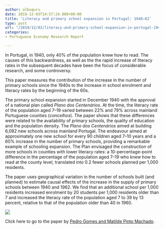 ```yaml
---
author: albuquru
date: 2019-12-03T14:57:24.000+00:00
title: 'Literacy and primary school expansion in Portugal: 1940–62'
type: post
url: "/2019/12/03/literacy-and-primary-school-expansion-in-portugal-1940-62/"
categories:
- Portuguese Economy Research Report

---
```

In Portugal, in 1940, only 40% of the population knew how to read. The causes of this backwardness, as well as the the rapid increase of literacy rates in the subsequent decades have been the focus of considerable research, and some controversy.

This paper measures the contribution of the increase in the number of primary schools since the 1940s to the increase in school enrolment and literacy rates by the beginning of the 60s.

The primary school expansion started in December 1940 with the approval of a national plan called _Plano dos Centenários_. At the time, the literacy rate of the population aged 7–19 varied between 22% and 79% across mainland Portuguese counties (_concelhos_). The paper shows that these differences were related to the availability of primary schools, the quality of education and the population density. The _Plano dos Centenários_ aimed at building 6,082 new schools across mainland Portugal. The endeavour aimed at approximately one new school for every 90 children aged 7–10 years and a 60% increase in the number of primary schools, providing a remarkable example of schooling expansion. The Plan envisaged the construction of more schools in counties with lower literacy rates: a 10-percentage-point difference in the percentage of the population aged 7–19 who knew how to read at the county level, translated into 0.2 fewer schools planned per 1,000 residents.

The paper uses geographical variation in the number of schools built (and planned) to estimate causal effects of the increase in the supply of primary schools between 1940 and 1962. We find that an additional school per 1,000 residents increased enrolment by 20 students per 1,000 residents older than 7 and increased the literacy rate of the population aged 7 to 39 by 13 percent, relative to that of the population older than 40 in 1960.

![](/v1585066179/research_report/2019/12/research_report_2019_12_image_nsfpra.png)

Click here to go to the paper by [Pedro Gomes and Matilde Pinto Machado](https://www.cambridge.org/core/journals/revista-de-historia-economica-journal-of-iberian-and-latin-american-economic-history/article/literacy-and-primary-school-expansion-in-portugal-194062/4293880054BF0A8DD101CC0335BC8734).